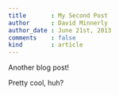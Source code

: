 ```yaml
---
title       : My Second Post
author      : David Minnerly
author_date : June 21st, 2013
comments    : false
kind        : article
---
```


Another blog post!

Pretty cool, huh?